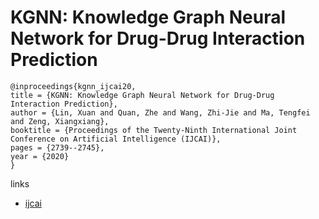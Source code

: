# KGNN: Knowledge Graph Neural Network for Drug-Drug Interaction Prediction

```
@inproceedings{kgnn_ijcai20,
title = {KGNN: Knowledge Graph Neural Network for Drug-Drug Interaction Prediction},
author = {Lin, Xuan and Quan, Zhe and Wang, Zhi-Jie and Ma, Tengfei and Zeng, Xiangxiang},
booktitle = {Proceedings of the Twenty-Ninth International Joint Conference on Artificial Intelligence (IJCAI)},
pages = {2739--2745},
year = {2020}
}
```

links
- [ijcai](https://www.ijcai.org/Proceedings/2020/380)
